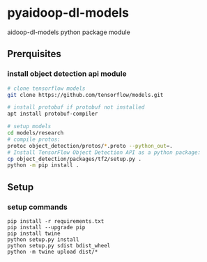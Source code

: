 # pyaidoop-dl-models
aidoop-dl-models python package module

## Prerquisites
### install object detection api module
```bash
# clone tensorflow models
git clone https://github.com/tensorflow/models.git

# install protobuf if protobuf not installed
apt install protobuf-compiler

# setup models
cd models/research
# compile protos:
protoc object_detection/protos/*.proto --python_out=.
# Install TensorFlow Object Detection API as a python package:
cp object_detection/packages/tf2/setup.py .
python -m pip install .
```

## Setup
### setup commands
```
pip install -r requirements.txt
pip install --upgrade pip
pip install twine
python setup.py install
python setup.py sdist bdist_wheel
python -m twine upload dist/*
```